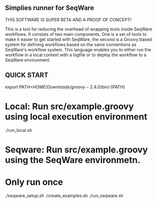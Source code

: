 Simplies runner for SeqWare 
---------------------------

THIS SOFTWARE IS SUPER BETA AND A PROOF OF CONCEPT!

This is a tool for reducing the overhead of wrapping tools inside SeqWare workflows. It consists
of two main components. One is a set of tools to make it easier to get started with SeqWare, the
second is a Groovy based system for defining workflows based on the same conventions as SeqWare's 
workflow system.  This language enables you to either run the workflow in a local context with 
a logfile or to deploy the workflow to a SeqWare environment.

QUICK START
-----------

export PATH=$HOME/Downloads/groovy-2.4.0/bin/:${PATH}

# Local: Run src/example.groovy using local execution environment
  ./run_local.sh


# Seqware: Run src/example.groovy using the SeqWare environmetn.
  # Only run once
  ./seqware_setup.sh
  ./create_examples.sh
  ./run_seqware.sh
